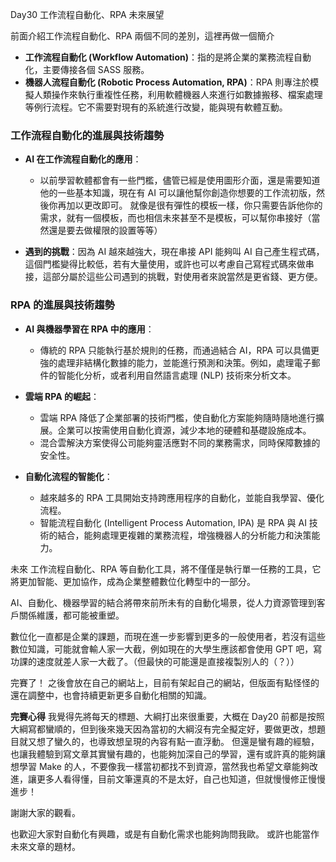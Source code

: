 Day30 工作流程自動化、RPA 未來展望

前面介紹工作流程自動化、RPA 兩個不同的差別，這裡再做一個簡介

- **工作流程自動化 (Workflow Automation)**：指的是將企業的業務流程自動化，主要傳接各個 SASS 服務。
- **機器人流程自動化 (Robotic Process Automation, RPA)**：RPA 則專注於模擬人類操作來執行重複性任務，利用軟體機器人來進行如數據搬移、檔案處理等例行流程。它不需要對現有的系統進行改變，能與現有軟體互動。

### **工作流程自動化的進展與技術趨勢**

- **AI 在工作流程自動化的應用**：

  - 以前學習軟體都會有一些門檻，儘管已經是使用圖形介面，還是需要知道他的一些基本知識，現在有 AI 可以讓他幫你創造你想要的工作流初版，然後你再加以更改即可。
    就像是很有彈性的模板一樣，你只需要告訴他你的需求，就有一個模板，而也相信未來甚至不是模板，可以幫你串接好（當然還是要去做權限的設置等等）

- **遇到的挑戰**：因為 AI 越來越強大，現在串接 API 能夠叫 AI 自己產生程式碼，這個門檻變得比較低，若有大量使用，或許也可以考慮自己寫程式碼來做串接，這部分屬於這些公司遇到的挑戰，對使用者來說當然是更省錢、更方便。

### **RPA 的進展與技術趨勢**

- **AI 與機器學習在 RPA 中的應用**：

  - 傳統的 RPA 只能執行基於規則的任務，而通過結合 AI，RPA 可以具備更強的處理非結構化數據的能力，並能進行預測和決策。例如，處理電子郵件的智能化分析，或者利用自然語言處理 (NLP) 技術來分析文本。

- **雲端 RPA 的崛起**：

  - 雲端 RPA 降低了企業部署的技術門檻，使自動化方案能夠隨時隨地進行擴展。企業可以按需使用自動化資源，減少本地的硬體和基礎設施成本。
  - 混合雲解決方案使得公司能夠靈活應對不同的業務需求，同時保障數據的安全性。

- **自動化流程的智能化**：

  - 越來越多的 RPA 工具開始支持跨應用程序的自動化，並能自我學習、優化流程。
  - 智能流程自動化 (Intelligent Process Automation, IPA) 是 RPA 與 AI 技術的結合，能夠處理更複雜的業務流程，增強機器人的分析能力和決策能力。

未來 工作流程自動化、RPA 等自動化工具，將不僅僅是執行單一任務的工具，它將更加智能、更加協作，成為企業整體數位化轉型中的一部分。

AI、自動化、機器學習的結合將帶來前所未有的自動化場景，從人力資源管理到客戶關係維護，都可能被重塑。

數位化一直都是企業的課題，而現在進一步影響到更多的一般使用者，若沒有這些數位知識，可能就會輸人家一大截，例如現在的大學生應該都會使用 GPT 吧，寫功課的速度就差人家一大截了。（但最快的可能還是直接複製別人的（？））

完賽了！
之後會放在自己的網站上，目前有架起自己的網站，但版面有點怪怪的還在調整中，也會持續更新更多自動化相關的知識。

**完賽心得**
我覺得先將每天的標題、大綱打出來很重要，大概在 Day20 前都是按照大綱寫都蠻順的，但到後來幾天因為當初的大綱沒有完全擬定好，要做更改，想題目就又想了蠻久的，也導致想呈現的內容有點一直浮動。
但還是蠻有趣的經驗，也讓我體驗到寫文章其實蠻有趣的，也能夠加深自己的學習，還有或許真的能夠讓想學習 Make 的人，不要像我一樣當初都找不到資源，當然我也希望文章能夠改進，讓更多人看得懂，目前文筆還真的不是太好，自己也知道，但就慢慢修正慢慢進步！

謝謝大家的觀看。

也歡迎大家對自動化有興趣，或是有自動化需求也能夠詢問我歐。
或許也能當作未來文章的題材。
